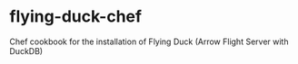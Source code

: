 # flying-duck-chef
Chef cookbook for the installation of Flying Duck (Arrow Flight Server with DuckDB)
